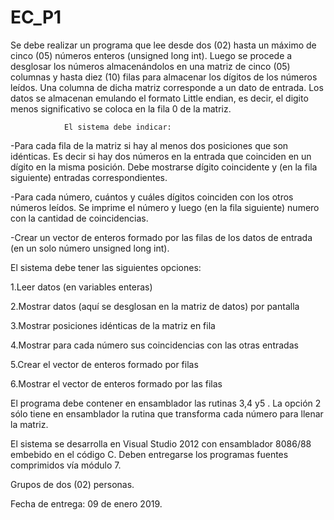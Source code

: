 # EC_P1
Se debe realizar un programa que lee desde dos (02) hasta un máximo de cinco (05) números enteros (unsigned long int).  Luego se procede a desglosar los números almacenándolos en una matriz de cinco (05) columnas y hasta diez (10) filas para almacenar los dígitos de los números leídos. Una columna de dicha matriz corresponde a un dato de entrada. Los datos se almacenan emulando el formato Little endian, es decir, el digito menos significativo se coloca en la fila 0 de la matriz.

 

                El sistema debe indicar:

-Para cada fila de la matriz si hay al menos dos posiciones que son idénticas. Es decir si hay dos números en la entrada que coinciden en un dígito en la misma posición. Debe mostrarse dígito coincidente y (en la fila siguiente) entradas correspondientes.

-Para cada número, cuántos y cuáles dígitos coinciden con los otros números leídos. Se imprime el número y luego (en la fila siguiente) numero con la cantidad de coincidencias.

-Crear un vector de enteros formado por las filas de los datos de entrada (en un solo número unsigned long int).
 

El sistema debe tener las siguientes opciones:

1.Leer datos (en variables enteras)

2.Mostrar datos (aquí se desglosan en la matriz de datos) por pantalla

3.Mostrar posiciones idénticas de la matriz en fila

4.Mostrar para cada número sus coincidencias con las otras entradas

5.Crear el vector de enteros formado por filas

6.Mostrar el vector de enteros formado por las filas
 

El programa debe contener en ensamblador las rutinas 3,4 y5 . La opción 2 sólo tiene en ensamblador la rutina que transforma cada número para llenar la matriz.

 

El sistema se desarrolla en Visual Studio 2012 con ensamblador 8086/88 embebido en el código C. Deben entregarse los programas fuentes comprimidos vía módulo 7.

 

Grupos de dos (02) personas.

 

Fecha de entrega:  09 de enero 2019.
